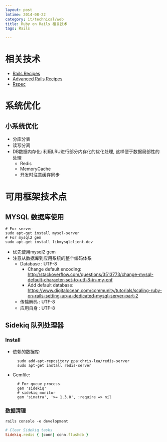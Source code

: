 ```yaml
---
layout: post
lmtime: 2014-08-22
category: it/technical/web
title: Ruby on Rails 相关技术
tags: Rails

---
```


# 相关技术

* [Rails Recipes](/it/technical/language/ruby/2013/01/30/RailsRecipes/)
* [Advanced Rails Recipes](/it/technical/language/ruby/2013/01/30/AdvancedRailsRecipes/)
* [Rspec](/it/technical/language/ruby/2014/01/20/TDD/)

# 系统优化

## 小系统优化

* 分库分表
* 读写分离
* DB数据内存化: 利用LRU进行部分内存化的优化处理, 这样便于数据局部性的处理
    * Redis
    * MemoryCache
    * 开发时注意缓存同步

# 可用框架技术点

## MYSQL 数据库使用

```shell
# For server
sudo apt-get install mysql-server
# For mysql2 gem
sudo apt-get install libmysqlclient-dev
```

* 优先使用mysql2 gem
* 注意从数据库到应用系统的整个编码体系
    * Database : UTF-8
        * Change default encoding: http://stackoverflow.com/questions/3513773/change-mysql-default-character-set-to-utf-8-in-my-cnf
        * Add default database: https://www.digitalocean.com/community/tutorials/scaling-ruby-on-rails-setting-up-a-dedicated-mysql-server-part-2
    * 传输解码 : UTF-8
    * 应用自身 : UTF-8

<script src="https://gist.github.com/qianjigui/00502e6218a32526187f.js"></script>

## Sidekiq 队列处理器

### Install

* 依赖的数据库:

        sudo add-apt-repository ppa:chris-lea/redis-server
        sudo apt-get install redis-server

* Gemfile:

        # For queue process
        gem 'sidekiq'
        # sidekiq monitor
        gem 'sinatra', '>= 1.3.0', :require => nil

### 数据清理

`rails console -e development`

```ruby
# Clear Sidekiq tasks
Sidekiq.redis { |conn| conn.flushdb }
```


